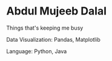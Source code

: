 # Abdul Mujeeb Dalal
Things that's keeping me busy

Data Visualization: Pandas, Matplotlib

Language: Python, Java
